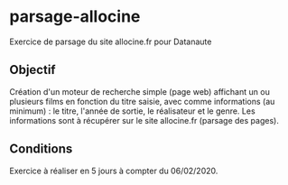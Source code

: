 # parsage-allocine
Exercice de parsage du site allocine.fr pour Datanaute

## Objectif
Création d'un moteur de recherche simple (page web) affichant un ou plusieurs films en fonction du titre saisie, avec comme informations (au minimum) : le titre, l'année de sortie, le réalisateur et le genre.
Les informations sont à récupérer sur le site allocine.fr (parsage des pages).

## Conditions
Exercice à réaliser en 5 jours à compter du 06/02/2020.